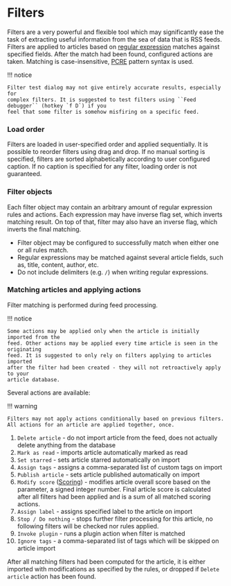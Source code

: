 # Filters

Filters are a very powerful and flexible tool which may significantly ease the
task of extracting useful information from the sea of data that is RSS feeds.
Filters are applied to articles based on [regular
expression](http://en.wikipedia.org/wiki/Regular_expression) matches against
specified fields. After the match had been found, configured actions are taken.
Matching is case-insensitive,
[PCRE](http://php.net/manual/en/reference.pcre.pattern.syntax.php) pattern
syntax is used.

!!! notice

    Filter test dialog may not give entirely accurate results, especially for
    complex filters. It is suggested to test filters using ``Feed debugger`` (hotkey `f D`) if you
    feel that some filter is somehow misfiring on a specific feed.

### Load order

Filters are loaded in user-specified order and applied sequentially. It is
possible to reorder filters using drag and drop. If no manual sorting is
specified, filters are sorted alphabetically according to user configured
caption. If no caption is specified for any filter, loading order is not
guaranteed.

### Filter objects

Each filter object may contain an arbitrary amount of regular expression rules
and actions. Each expression may have inverse flag set, which inverts matching
result. On top of that, filter may also have an inverse flag, which inverts the
final matching.

- Filter object may be configured to successfully match when either one or
all rules match.
- Regular expressions may be matched against several article fields, such
as, title, content, author, etc.
- Do not include delimiters (e.g. <code>/</code>) when writing regular
expressions.

### Matching articles and applying actions

Filter matching is performed during feed processing.

!!! notice

    Some actions may be applied only when the article is initially imported from the
    feed. Other actions may be applied every time article is seen in the originating
    feed. It is suggested to only rely on filters applying to articles imported
    after the filter had been created - they will not retroactively apply to your
    article database.

Several actions are available:

!!! warning

    Filters may not apply actions conditionally based on previous filters. All actions for an article are applied together, once.

1. ``Delete article`` - do not import article from the feed, does not
actually delete anything from the database
2. ``Mark as read`` - imports article automatically marked as read
3. ``Set starred`` - sets article starred automatically on import
4. ``Assign tags`` - assigns a comma-separated list of custom tags on import
5. ``Publish article`` - sets article published automatically on import
6. ``Modify score`` ([Scoring](Scoring.md)) - modifies article overall score based on
the parameter, a signed integer number. Final article score is calculated after all filters had been applied and is a sum of all matched scoring actions.
7. ``Assign label`` - assigns specified label to the article on import
8. ``Stop / Do nothing`` - stops further filter processing for this article, no following filters will be checked nor rules applied.
9. ``Invoke plugin`` - runs a plugin action when filter is matched
10. ``Ignore tags`` - a comma-separated list of tags which will be skipped on article import

After all matching filters had been computed for the article, it is either
imported with modifications as specified by the rules, or dropped if `Delete
article` action has been found.
